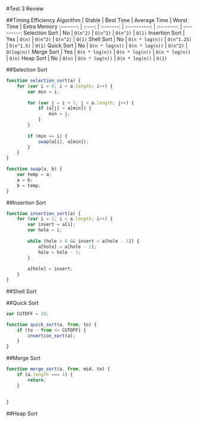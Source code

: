 #Test 3 Review

##Timing Efficiency
Algorithm | Stable | Best Time | Average Time | Worst Time | Extra Memory
:-------: | :----: | :-------: | :----------: | :--------: | :---------:
Selection Sort | No | `O(n^2)` | `O(n^2)` | `O(n^2)` | `O(1)`
Insertion Sort | Yes | `O(n)` | `O(n^2)` | `O(n^2)` | `O(1)`
Shell Sort | No | `O(n * log(n))` | `O(n^1.25)` | `O(n^1.5)` | `O(1)`
Quick Sort | No | `O(n * log(n))` | `O(n * log(n))` | `O(n^2)` | `O(log(n))`
Merge Sort | Yes | `O(n * log(n))` | `O(n * log(n))` | `O(n * log(n))` | `O(n)`
Heap Sort | No | `O(n)` | `O(n * log(n))` | `O(n * log(n))` | `O(1)`

##Selection Sort

```javascript
function selection_sort(a) {
    for (var i = 0; i < a.length; i++) {
        var min = i;
        
        for (var j = i + 1; j < a.length; j++) {
            if (a[j] < a[min]) {
                min = j;
            }
        }
        
        if (min == i) {
            swap(a[i], a[min]);
        }
    }
}

function swap(a, b) {
    var temp = a;
    a = b;
    b = temp;
}
```

##Insertion Sort

```javascript
function insertion_sort(a) {
    for (var i = 1; i < a.length; i++) {
        var insert = a[i];
        var hole = i;
        
        while (hole > 0 && insert < a[hole - 1]) {
            a[hole] = a[hole - 1];
            hole = hole - 1;
        }
        
        a[hole] = insert;
    }
}
```

##Shell Sort

##Quick Sort

```javascript
var CUTOFF = 10;

function quick_sort(a, from, to) {
    if (to - from <= CUTOFF) {
        insertion_sort(a);
    }
}
```

##Merge Sort

```javascript
function merge_sort(a, from, mid, to) {
    if (a.length === 1) {
        return;
    }
    
    
}
```

##Heap Sort

```

```